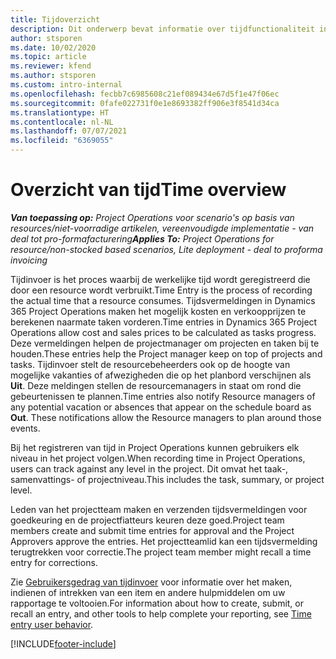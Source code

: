 ```yaml
---
title: Tijdoverzicht
description: Dit onderwerp bevat informatie over tijdfunctionaliteit in Dynamics 365 Project Operations.
author: stsporen
ms.date: 10/02/2020
ms.topic: article
ms.reviewer: kfend
ms.author: stsporen
ms.custom: intro-internal
ms.openlocfilehash: fecbb7c6985608c21ef089434e67d5f1e47f06ec
ms.sourcegitcommit: 0fafe022731f0e1e8693382ff906e3f8541d34ca
ms.translationtype: HT
ms.contentlocale: nl-NL
ms.lasthandoff: 07/07/2021
ms.locfileid: "6369055"
---
```

# <a name="time-overview"></a><span data-ttu-id="054d4-103">Overzicht van tijd</span><span class="sxs-lookup"><span data-stu-id="054d4-103">Time overview</span></span>

<span data-ttu-id="054d4-104">_**Van toepassing op:** Project Operations voor scenario's op basis van resources/niet-voorradige artikelen, vereenvoudigde implementatie - van deal tot pro-formafacturering_</span><span class="sxs-lookup"><span data-stu-id="054d4-104">_**Applies To:** Project Operations for resource/non-stocked based scenarios, Lite deployment - deal to proforma invoicing_</span></span>

<span data-ttu-id="054d4-105">Tijdinvoer is het proces waarbij de werkelijke tijd wordt geregistreerd die door een resource wordt verbruikt.</span><span class="sxs-lookup"><span data-stu-id="054d4-105">Time Entry is the process of recording the actual time that a resource consumes.</span></span> <span data-ttu-id="054d4-106">Tijdsvermeldingen in Dynamics 365 Project Operations maken het mogelijk kosten en verkoopprijzen te berekenen naarmate taken vorderen.</span><span class="sxs-lookup"><span data-stu-id="054d4-106">Time entries in Dynamics 365 Project Operations allow cost and sales prices to be calculated as tasks progress.</span></span> <span data-ttu-id="054d4-107">Deze vermeldingen helpen de projectmanager om projecten en taken bij te houden.</span><span class="sxs-lookup"><span data-stu-id="054d4-107">These entries help the Project manager keep on top of projects and tasks.</span></span> <span data-ttu-id="054d4-108">Tijdinvoer stelt de resourcebeheerders ook op de hoogte van mogelijke vakanties of afwezigheden die op het planbord verschijnen als **Uit**. Deze meldingen stellen de resourcemanagers in staat om rond die gebeurtenissen te plannen.</span><span class="sxs-lookup"><span data-stu-id="054d4-108">Time entries also notify Resource managers of any potential vacation or absences that appear on the schedule board as **Out**. These notifications allow the Resource managers to plan around those events.</span></span>

<span data-ttu-id="054d4-109">Bij het registreren van tijd in Project Operations kunnen gebruikers elk niveau in het project volgen.</span><span class="sxs-lookup"><span data-stu-id="054d4-109">When recording time in Project Operations, users can track against any level in the project.</span></span> <span data-ttu-id="054d4-110">Dit omvat het taak-, samenvattings- of projectniveau.</span><span class="sxs-lookup"><span data-stu-id="054d4-110">This includes the task, summary, or project level.</span></span>

<span data-ttu-id="054d4-111">Leden van het projectteam maken en verzenden tijdsvermeldingen voor goedkeuring en de projectfiatteurs keuren deze goed.</span><span class="sxs-lookup"><span data-stu-id="054d4-111">Project team members create and submit time entries for approval and the Project Approvers approve the entries.</span></span> <span data-ttu-id="054d4-112">Het projectteamlid kan een tijdsvermelding terugtrekken voor correctie.</span><span class="sxs-lookup"><span data-stu-id="054d4-112">The project team member might recall a time entry for corrections.</span></span>

<span data-ttu-id="054d4-113">Zie [Gebruikersgedrag van tijdinvoer](ui-behavior-time.md) voor informatie over het maken, indienen of intrekken van een item en andere hulpmiddelen om uw rapportage te voltooien.</span><span class="sxs-lookup"><span data-stu-id="054d4-113">For information about how to create, submit, or recall an entry, and other tools to help complete your reporting, see [Time entry user behavior](ui-behavior-time.md).</span></span>



[!INCLUDE[footer-include](../includes/footer-banner.md)]